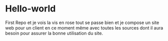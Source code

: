 # Hello-world
First Repo
et je vois la vis en rose
tout se passe bien et je compose un site web pour un client en ce moment même avec toutes les sources dont il aura besoin pour assurer la bonne utilisation du site.
